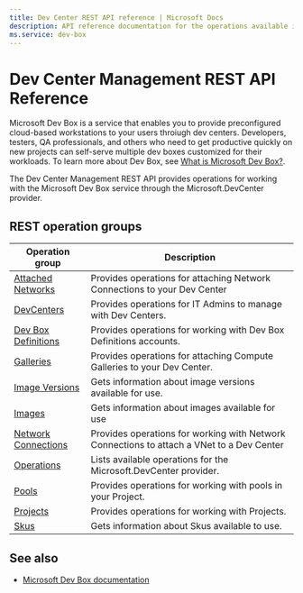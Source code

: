 ```yaml
---
title: Dev Center REST API reference | Microsoft Docs
description: API reference documentation for the operations available in the Dev Center Management REST API, a RESTful web service for managing Dev Center Management resources in Azure.
ms.service: dev-box
---
```


# Dev Center Management REST API Reference

Microsoft Dev Box is a service that enables you to provide preconfigured cloud-based workstations to your users throiugh dev centers. Developers, testers, QA professionals, and others who need to get productive quickly on new projects can self-serve multiple dev boxes customized for their workloads. To learn more about Dev Box, see [What is Microsoft Dev Box?](/azure/dev-box/overview-what-is-microsoft-dev-box).


The Dev Center Management REST API provides operations for working with the Microsoft Dev Box service through the Microsoft.DevCenter provider.

## REST operation groups

| Operation group               | Description                                                                             |
|-------------------------------|-----------------------------------------------------------------------------------------|
| [Attached Networks](/rest/api/devcenter/attached-networks)          | Provides operations for attaching Network Connections to your Dev Center |
| [DevCenters](/rest/api/devcenter/devcenters)  | Provides operations for IT Admins to manage with Dev Centers. |
| [Dev Box Definitions](/rest/api/devcenter/devboxdefinitions)  | Provides operations for working with Dev Box Definitions accounts. |
| [Galleries](/rest/api/devcenter/galleries)  | Provides operations for attaching Compute Galleries to your Dev Center. |
| [Image Versions](/rest/api/devcenter/imageversions) | Gets information about image versions available for use. |
| [Images](/rest/api/devcenter/images) | Gets information about images available for use |
| [Network Connections](/rest/api/devcenter/networkconnections) | Provides operations for working with Network Connections to attach a VNet to a Dev Center |
| [Operations](/rest/api/devcenter/operations) | Lists available operations for the Microsoft.DevCenter provider. |
| [Pools](/rest/api/devcenter/pools) | Provides operations for working with pools in your Project. |
| [Projects](/rest/api/devcenter/projects) | Provides operations for working with Projects. |
| [Skus](/rest/api/devcenter/skus) | Gets information about Skus available to use. |

## See also

- [Microsoft Dev Box documentation](/azure/dev-box/overview-what-is-microsoft-dev-box)
